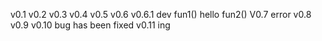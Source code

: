 v0.1
v0.2
v0.3
v0.4
v0.5
v0.6
v0.6.1 dev
fun1()
hello
fun2()
V0.7 error
v0.8
v0.9
v0.10
bug has been fixed
v0.11 ing
